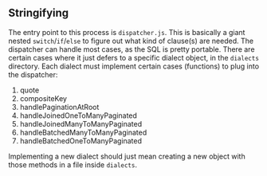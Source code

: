 ## Stringifying

The entry point to this process is `dispatcher.js`.
This is basically a giant nested `switch`/`if`/`else` to figure out what kind of clause(s) are needed.
The dispatcher can handle most cases, as the SQL is pretty portable.
There are certain cases where it just defers to a specific dialect object, in the `dialects` directory.
Each dialect must implement certain cases (functions) to plug into the dispatcher:

1. quote
1. compositeKey
1. handlePaginationAtRoot
1. handleJoinedOneToManyPaginated
1. handleJoinedManyToManyPaginated
1. handleBatchedManyToManyPaginated
1. handleBatchedOneToManyPaginated

Implementing a new dialect should just mean creating a new object with those methods in a file inside `dialects`.

